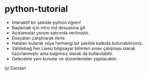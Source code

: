 # python-tutorial

* İnteraktif bir şekilde python öğren!
* Başlamak için intro.md dosyasına git.
* Açıklamalar yorum satırında verilmiştir.
* Dosyaları çalıştırarak ilerle.
* Hataları bularak veya herhangi bir şekilde katkıda bulunabilirsiniz.
* Validebağ Fen Lisesi bilgisayar bilimleri sınav çalışması olarak hazırlanmıştır ama
  bağımsız olarak da kullanılabilir. 
* Gelecekte yeni konular ve düzenlemeler yapılacaktır.

İyi Dersler!
